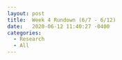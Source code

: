 ```yaml
---
layout: post
title:  Week 4 Rundown (6/7 - 6/12)
date:   2020-06-12 11:40:27 -0400
categories:
  - Research
  - All
---
```

